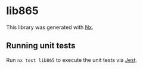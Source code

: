 # lib865

This library was generated with [Nx](https://nx.dev).

## Running unit tests

Run `nx test lib865` to execute the unit tests via [Jest](https://jestjs.io).

